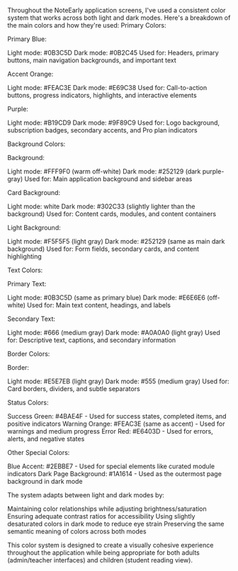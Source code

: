 Throughout the NoteEarly application screens, I've used a consistent color system that works across both light and dark modes. Here's a breakdown of the main colors and how they're used:
Primary Colors:

Primary Blue:

Light mode: #0B3C5D
Dark mode: #0B2C45
Used for: Headers, primary buttons, main navigation backgrounds, and important text

Accent Orange:

Light mode: #FEAC3E
Dark mode: #E69C38
Used for: Call-to-action buttons, progress indicators, highlights, and interactive elements

Purple:

Light mode: #B19CD9
Dark mode: #9F89C9
Used for: Logo background, subscription badges, secondary accents, and Pro plan indicators

Background Colors:

Background:

Light mode: #FFF9F0 (warm off-white)
Dark mode: #252129 (dark purple-gray)
Used for: Main application background and sidebar areas

Card Background:

Light mode: white
Dark mode: #302C33 (slightly lighter than the background)
Used for: Content cards, modules, and content containers

Light Background:

Light mode: #F5F5F5 (light gray)
Dark mode: #252129 (same as main dark background)
Used for: Form fields, secondary cards, and content highlighting

Text Colors:

Primary Text:

Light mode: #0B3C5D (same as primary blue)
Dark mode: #E6E6E6 (off-white)
Used for: Main text content, headings, and labels

Secondary Text:

Light mode: #666 (medium gray)
Dark mode: #A0A0A0 (light gray)
Used for: Descriptive text, captions, and secondary information

Border Colors:

Border:

Light mode: #E5E7EB (light gray)
Dark mode: #555 (medium gray)
Used for: Card borders, dividers, and subtle separators

Status Colors:

Success Green: #4BAE4F - Used for success states, completed items, and positive indicators
Warning Orange: #FEAC3E (same as accent) - Used for warnings and medium progress
Error Red: #E6403D - Used for errors, alerts, and negative states

Other Special Colors:

Blue Accent: #2EBBE7 - Used for special elements like curated module indicators
Dark Page Background: #1A1614 - Used as the outermost page background in dark mode

The system adapts between light and dark modes by:

Maintaining color relationships while adjusting brightness/saturation
Ensuring adequate contrast ratios for accessibility
Using slightly desaturated colors in dark mode to reduce eye strain
Preserving the same semantic meaning of colors across both modes

This color system is designed to create a visually cohesive experience throughout the application while being appropriate for both adults (admin/teacher interfaces) and children (student reading view).
